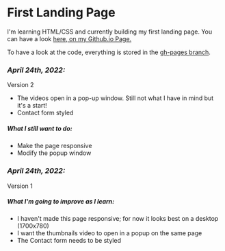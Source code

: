 # First Landing Page
I'm learning HTML/CSS and currently building my first landing page.
You can have a look [here, on my Github.io Page.](https://hlmhc79.github.io/01-First-Landing-Page/)

To have a look at the code, everything is stored in the [gh-pages branch](https://github.com/HlmHc79/First-Landing-Page/tree/gh-pages).

### **_April 24th, 2022:_**
Version 2
- The videos open in a pop-up window. Still not what I have in mind but it's a start!
- Contact form styled

##### What I still want to do:
- Make the page responsive
- Modify the popup window


### **_April 24th, 2022:_**
Version 1

##### What I'm going to improve as I learn:
  - I haven't made this page responsive; for now it looks best on a desktop (1700x780)
  - I want the thumbnails video to open in a popup on the same page
  - The Contact form needs to be styled
